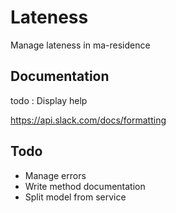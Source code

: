 # Lateness

Manage lateness in ma-residence

## Documentation

todo : Display help

https://api.slack.com/docs/formatting

## Todo

* Manage errors
* Write method documentation
* Split model from service

